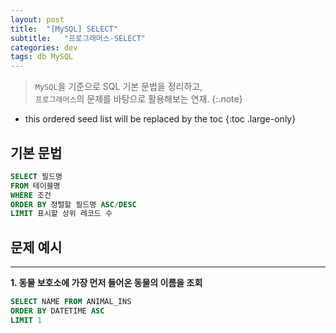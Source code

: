 ```yaml
---
layout: post
title:  "[MySQL] SELECT"
subtitle:   "프로그래머스-SELECT"
categories: dev
tags: db MySQL
---
```


> `MySQL`을 기준으로 SQL 기본 문법을 정리하고, <br/>
`프로그래머스`의 문제를 바탕으로 활용해보는 연재.
{:.note}

<!--more-->

* this ordered seed list will be replaced by the toc
{:toc .large-only}

## 기본 문법
```sql
SELECT 필드명 
FROM 테이블명
WHERE 조건
ORDER BY 정렬할 필드명 ASC/DESC
LIMIT 표시할 상위 레코드 수
```

## 문제 예시
---

**1. 동물 보호소에 가장 먼저 들어온 동물의 이름을 조회**

```sql
SELECT NAME FROM ANIMAL_INS
ORDER BY DATETIME ASC
LIMIT 1
```